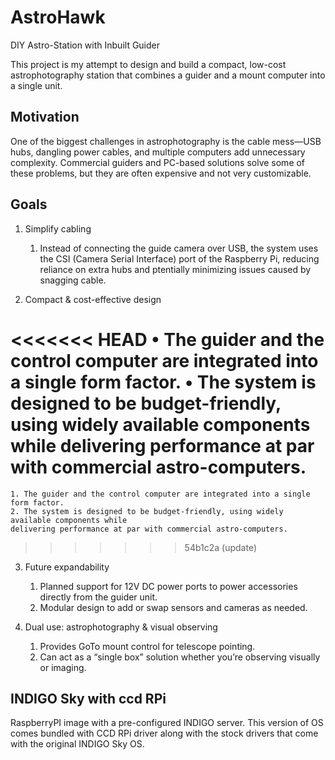 # AstroHawk

DIY Astro-Station with Inbuilt Guider

This project is my attempt to design and build a compact, low-cost astrophotography station that combines a guider and a mount computer into a single unit.

## Motivation

One of the biggest challenges in astrophotography is the cable mess—USB hubs, dangling power cables, and multiple computers add unnecessary complexity. Commercial guiders and PC-based solutions solve some of these problems, but they are often expensive and not very customizable.

## Goals

1. Simplify cabling

    1. Instead of connecting the guide camera over USB, the system uses the CSI (Camera Serial Interface) port  of the Raspberry Pi, reducing reliance on extra hubs and ptentially minimizing issues caused by snagging cable.

2. Compact & cost-effective design

<<<<<<< HEAD
    • The guider and the control computer are integrated into a single form factor.
    • The system is designed to be budget-friendly, using widely available components while delivering performance at par with commercial astro-computers.
=======
    1. The guider and the control computer are integrated into a single form factor.
    2. The system is designed to be budget-friendly, using widely available components while
    delivering performance at par with commercial astro-computers.
>>>>>>> 54b1c2a (update)

3. Future expandability

    1. Planned support for 12V DC power ports to power accessories directly from the guider unit.
    2. Modular design to add or swap sensors and cameras as needed.

4. Dual use: astrophotography & visual observing

    1. Provides GoTo mount control for telescope pointing.
    2. Can act as a “single box” solution whether you’re observing visually or imaging.

## INDIGO Sky with ccd RPi

RaspberryPI image with a pre-configured INDIGO server. This version of OS comes bundled with CCD RPi driver along with the stock drivers that come with the original INDIGO Sky OS.

